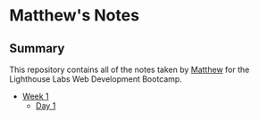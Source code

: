 # Matthew's Notes

## Summary

This repository contains all of the notes taken by [Matthew](https://github.com/matthew-charles-chan) for the Lighthouse Labs Web Development Bootcamp.

* [Week 1](/Week_1)
  * [Day 1](/week_1/Day_1)
  
